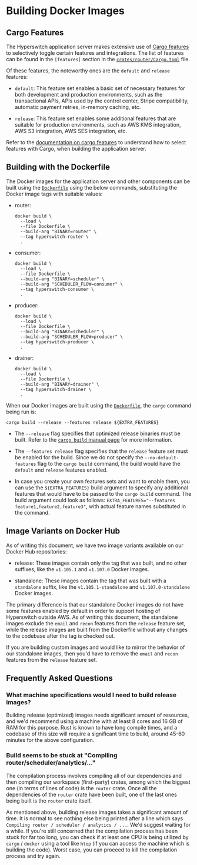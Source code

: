 # Building Docker Images

## Cargo Features

The Hyperswitch application server makes extensive use of
[Cargo features][cargo-features] to selectively toggle certain features and
integrations.
The list of features can be found in the `[features]` section in the
[`crates/router/Cargo.toml`][router-manifest] file.

Of these features, the noteworthy ones are the `default` and `release` features:

- `default`: This feature set enables a basic set of necessary features for both
  development and production environments, such as the transactional APIs,
  APIs used by the control center, Stripe compatibility, automatic payment
  retries, in-memory caching, etc.

- `release`: This feature set enables some additional features that are suitable
  for production environments, such as AWS KMS integration, AWS S3 integration,
  AWS SES integration, etc.

Refer to the [documentation on cargo features][cargo-features] to understand how
to select features with Cargo, when building the application server.

## Building with the Dockerfile

The Docker images for the application server and other components can be built
using the [`Dockerfile`][dockerfile] using the below commands, substituting the
Docker image tags with suitable values:

- router:

  ```shell
  docker build \
    --load \
    --file Dockerfile \
    --build-arg "BINARY=router" \
    --tag hyperswitch-router \
    .
  ```

- consumer:

  ```shell
  docker build \
    --load \
    --file Dockerfile \
    --build-arg "BINARY=scheduler" \
    --build-arg "SCHEDULER_FLOW=consumer" \
    --tag hyperswitch-consumer \
    .
  ```

- producer:

  ```shell
  docker build \
    --load \
    --file Dockerfile \
    --build-arg "BINARY=scheduler" \
    --build-arg "SCHEDULER_FLOW=producer" \
    --tag hyperswitch-producer \
    .
  ```

- drainer:

  ```shell
  docker build \
    --load \
    --file Dockerfile \
    --build-arg "BINARY=drainer" \
    --tag hyperswitch-drainer \
    .
  ```

When our Docker images are built using the [`Dockerfile`][dockerfile], the
`cargo` command being run is:

```shell
cargo build --release --features release ${EXTRA_FEATURES}
```

- The `--release` flag specifies that optimized release binaries must be built.
  Refer to the [`cargo build` manual page][cargo-build-manual-page] for more
  information.

- The `--features release` flag specifies that the `release` feature set must be
  enabled for the build.
  Since we do not specify the `--no-default-features` flag to the `cargo build`
  command, the build would have the `default` and `release` features enabled.

- In case you create your own features sets and want to enable them, you can use the
  `${EXTRA_FEATURES}` build argument to specify any additional features that would have
  to be passed to the `cargo build` command.
  The build argument could look as follows:
  `EXTRA_FEATURES="--features feature1,feature2,feature3"`, with actual feature
  names substituted in the command.

## Image Variants on Docker Hub

As of writing this document, we have two image variants available on our Docker
Hub repositories:

- release: These images contain only the tag that was built, and no other
  suffixes, like the `v1.105.1` and `v1.107.0` Docker images.

- standalone: These images contain the tag that was built with a `standalone`
  suffix, like the `v1.105.1-standalone` and `v1.107.0-standalone` Docker images.

The primary difference is that our standalone Docker images do not have some features 
enabled by default in order to support hosting of Hyperswitch outside AWS.
As of writing this document, the standalone images exclude the `email` and
`recon` features from the `release` feature set, while the release images are
built from the Dockerfile without any changes to the codebase after the tag is
checked out.

If you are building custom images and would like to mirror the behavior of our
standalone images, then you'd have to remove the `email` and `recon` features
from the `release` feature set.

## Frequently Asked Questions

### What machine specifications would I need to build release images?

Building release (optimized) images needs significant amount of resources, and
we'd recommend using a machine with at least 8 cores and 16 GB of RAM for this
purpose.
Rust is known to have long compile times, and a codebase of this size will
require a significant time to build, around 45-60 minutes for the above configuration.

### Build seems to be stuck at "Compiling router/scheduler/analytics/..."

The compilation process involves compiling all of our dependencies and then
compiling our workspace (first-party) crates, among which the biggest one
(in terms of lines of code) is the `router` crate.
Once all the dependencies of the `router` crate have been built, one of the last
ones being built is the `router` crate itself.

As mentioned above, building release images takes a significant amount of time.
It is normal to see nothing else being printed after a line which says
`Compiling router / scheduler / analytics / ...`. We'd suggest waiting
for a while.
If you're still concerned that the compilation process has been stuck for far
too long, you can check if at least one CPU is being utilized by
`cargo` / `docker` using a tool like `htop` (if you can access the machine which
is building the code). Worst case, you can proceed to kill the compilation
process and try again.

[cargo-features]: https://doc.rust-lang.org/cargo/reference/features.html
[router-manifest]: https://github.com/juspay/hyperswitch/blob/main/crates/router/Cargo.toml
[dockerfile]: https://github.com/juspay/hyperswitch/blob/main/Dockerfile
[cargo-build-manual-page]: https://doc.rust-lang.org/cargo/commands/cargo-build.html
